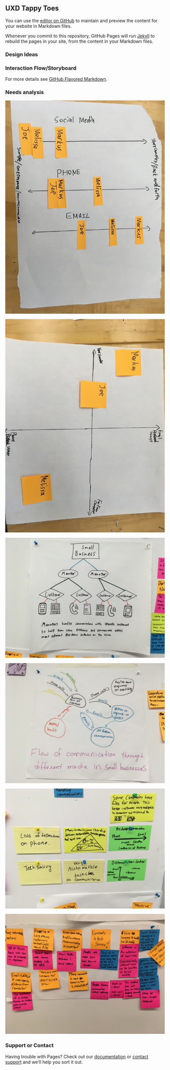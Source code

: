 
## UXD Tappy Toes


You can use the [editor on GitHub](https://github.com/ssreekanth2000/UXD/edit/master/README.md) to maintain and preview the content for your website in Markdown files.

Whenever you commit to this repository, GitHub Pages will run [Jekyll](https://jekyllrb.com/) to rebuild the pages in your site, from the content in your Markdown files.

### Design Ideas



### Interaction Flow/Storyboard



For more details see [GitHub Flavored Markdown](https://guides.github.com/features/mastering-markdown/).

### Needs analysis
![alt text](https://github.com/ssreekanth2000/UXD/blob/master/IMG_2161.JPG "Needs analysis 1")


![alt text](https://github.com/ssreekanth2000/UXD/blob/master/IMG_2162.JPG "Needs analysis 1")



![alt text](https://github.com/ssreekanth2000/UXD/blob/master/IMG_2163.JPG "Needs analysis 1")


![alt text](https://github.com/ssreekanth2000/UXD/blob/master/IMG_2164.JPG "Needs analysis 1")


![alt text](https://github.com/ssreekanth2000/UXD/blob/master/IMG_2165.JPG "Needs analysis 1")

![alt text](https://github.com/ssreekanth2000/UXD/blob/master/IMG_2166.JPG "Needs analysis 1")


### Support or Contact

Having trouble with Pages? Check out our [documentation](https://help.github.com/categories/github-pages-basics/) or [contact support](https://github.com/contact) and we’ll help you sort it out.
